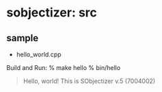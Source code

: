 sobjectizer: src
===============


## sample
- hello_world.cpp


Build and Run:
% make hello
% bin/hello
> Hello, world! This is SObjectizer v.5 (7004002)

